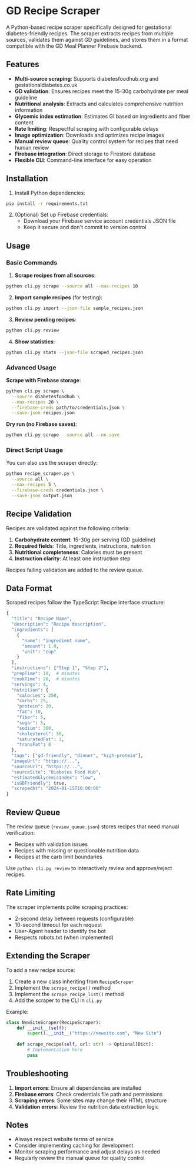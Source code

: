 # GD Recipe Scraper

A Python-based recipe scraper specifically designed for gestational diabetes-friendly recipes. The scraper extracts recipes from multiple sources, validates them against GD guidelines, and stores them in a format compatible with the GD Meal Planner Firebase backend.

## Features

- **Multi-source scraping**: Supports diabetesfoodhub.org and gestationaldiabetes.co.uk
- **GD validation**: Ensures recipes meet the 15-30g carbohydrate per meal guideline
- **Nutritional analysis**: Extracts and calculates comprehensive nutrition information
- **Glycemic index estimation**: Estimates GI based on ingredients and fiber content
- **Rate limiting**: Respectful scraping with configurable delays
- **Image optimization**: Downloads and optimizes recipe images
- **Manual review queue**: Quality control system for recipes that need human review
- **Firebase integration**: Direct storage to Firestore database
- **Flexible CLI**: Command-line interface for easy operation

## Installation

1. Install Python dependencies:
```bash
pip install -r requirements.txt
```

2. (Optional) Set up Firebase credentials:
   - Download your Firebase service account credentials JSON file
   - Keep it secure and don't commit to version control

## Usage

### Basic Commands

1. **Scrape recipes from all sources**:
```bash
python cli.py scrape --source all --max-recipes 10
```

2. **Import sample recipes** (for testing):
```bash
python cli.py import --json-file sample_recipes.json
```

3. **Review pending recipes**:
```bash
python cli.py review
```

4. **Show statistics**:
```bash
python cli.py stats --json-file scraped_recipes.json
```

### Advanced Usage

**Scrape with Firebase storage**:
```bash
python cli.py scrape \
  --source diabetesfoodhub \
  --max-recipes 20 \
  --firebase-creds path/to/credentials.json \
  --save-json recipes.json
```

**Dry run (no Firebase saves)**:
```bash
python cli.py scrape --source all --no-save
```

### Direct Script Usage

You can also use the scraper directly:

```bash
python recipe_scraper.py \
  --source all \
  --max-recipes 5 \
  --firebase-creds credentials.json \
  --save-json output.json
```

## Recipe Validation

Recipes are validated against the following criteria:

1. **Carbohydrate content**: 15-30g per serving (GD guideline)
2. **Required fields**: Title, ingredients, instructions, nutrition
3. **Nutritional completeness**: Calories must be present
4. **Instruction clarity**: At least one instruction step

Recipes failing validation are added to the review queue.

## Data Format

Scraped recipes follow the TypeScript Recipe interface structure:

```python
{
  "title": "Recipe Name",
  "description": "Recipe description",
  "ingredients": [
    {
      "name": "ingredient name",
      "amount": 1.0,
      "unit": "cup"
    }
  ],
  "instructions": ["Step 1", "Step 2"],
  "prepTime": 10,  # minutes
  "cookTime": 20,  # minutes
  "servings": 4,
  "nutrition": {
    "calories": 250,
    "carbs": 25,
    "protein": 20,
    "fat": 10,
    "fiber": 5,
    "sugar": 5,
    "sodium": 300,
    "cholesterol": 50,
    "saturatedFat": 3,
    "transFat": 0
  },
  "tags": ["gd-friendly", "dinner", "high-protein"],
  "imageUrl": "https://...",
  "sourceUrl": "https://...",
  "sourceSite": "Diabetes Food Hub",
  "estimatedGlycemicIndex": "low",
  "isGDFriendly": true,
  "scrapedAt": "2024-01-15T10:00:00"
}
```

## Review Queue

The review queue (`review_queue.json`) stores recipes that need manual verification:

- Recipes with validation issues
- Recipes with missing or questionable nutrition data
- Recipes at the carb limit boundaries

Use `python cli.py review` to interactively review and approve/reject recipes.

## Rate Limiting

The scraper implements polite scraping practices:

- 2-second delay between requests (configurable)
- 10-second timeout for each request
- User-Agent header to identify the bot
- Respects robots.txt (when implemented)

## Extending the Scraper

To add a new recipe source:

1. Create a new class inheriting from `RecipeScraper`
2. Implement the `scrape_recipe()` method
3. Implement the `scrape_recipe_list()` method
4. Add the scraper to the CLI in `cli.py`

Example:
```python
class NewSiteScraper(RecipeScraper):
    def __init__(self):
        super().__init__("https://newsite.com", "New Site")
        
    def scrape_recipe(self, url: str) -> Optional[Dict]:
        # Implementation here
        pass
```

## Troubleshooting

1. **Import errors**: Ensure all dependencies are installed
2. **Firebase errors**: Check credentials file path and permissions
3. **Scraping errors**: Some sites may change their HTML structure
4. **Validation errors**: Review the nutrition data extraction logic

## Notes

- Always respect website terms of service
- Consider implementing caching for development
- Monitor scraping performance and adjust delays as needed
- Regularly review the manual queue for quality control